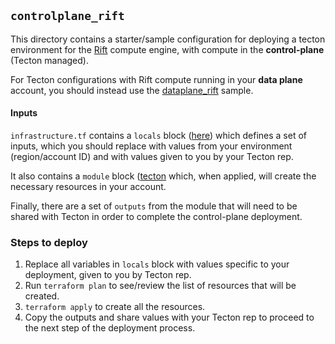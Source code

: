 ## `controlplane_rift`

This directory contains a starter/sample configuration for deploying a  tecton environment for the [Rift](https://docs.tecton.ai/docs/introduction/compute-in-tecton#rift-public-preview) compute engine, with compute in the **control-plane** (Tecton managed).

For Tecton configurations with  Rift compute running in your **data plane** account, you should instead use the [dataplane_rift](../dataplane_rift/) sample. 

#### Inputs
`infrastructure.tf` contains a `locals` block ([here](./infrastructure.tf#L15)) which defines a set of inputs, which you should replace with values from your environment (region/account ID) and with values given to you by your Tecton rep.

It also contains a `module` block ([tecton](./infrastructure.tf#L38) which, when applied, will create the necessary resources in your account.

Finally, there are a set of `outputs` from the module that will need to be shared with Tecton in order to complete the control-plane deployment.

### Steps to deploy

1. Replace all variables in `locals` block with values specific to your deployment, given to you by Tecton rep.
2. Run `terraform plan` to see/review the list of resources that will be created.
3. `terraform apply` to create all the resources.
4. Copy the outputs and share values with your Tecton rep to proceed to the next step of the deployment process.